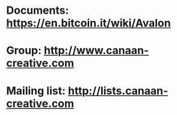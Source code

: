 # Documents:	https://en.bitcoin.it/wiki/Avalon
# Group:	http://www.canaan-creative.com
# Mailing list: http://lists.canaan-creative.com
